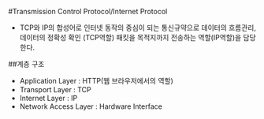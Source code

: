 #Transmission Control Protocol/Internet Protocol

- TCP와 IP의 합성어로 인터넷 동작의 중심이 되는 통신규약으로 데이터의 흐름관리, 데이터의 정확성 확인 (TCP역할)
패킷을 목적지까지 전송하는 역할(IP역할)을 담당한다.

##계층 구조

- Application Layer : HTTP(웹 브라우저에서의 역할)
- Transport Layer : TCP
- Internet Layer : IP
- Network Access Layer : Hardware Interface


